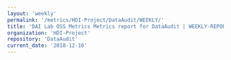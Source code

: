 ```yaml
---
layout: 'weekly'
permalink: '/metrics/HDI-Project/DataAudit/WEEKLY/'
title: 'DAI Lab OSS Metrics Metrics report for DataAudit | WEEKLY-REPORT-2018-12-16'
organization: 'HDI-Project'
repository: 'DataAudit'
current_date: '2018-12-16'
---
```

